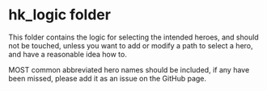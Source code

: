 # hk_logic folder

This folder contains the logic for selecting the intended heroes, and should not be touched, unless you want to add or modify a path to select a hero, and have a reasonable idea how to.

MOST common abbreviated hero names should be included, if any have been missed, please add it as an issue on the GitHub page.
